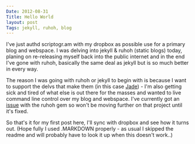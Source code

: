 ```yaml
---
Date: 2012-08-31
Title: Hello World
layout: post
Tags: jekyll, ruhoh, blog
---
```


I've just authd scriptogr.am with my dropbox as possible use for a primary blog and webspace. I was delving into jekyll & ruhoh (static blogs) today, planing on re-releasing myself back into the public internet and in the end I've gone with ruhoh, basically the same deal as jekyll but is so much better in every way.

The reason I was going with ruhoh or jekyll to begin with is because I want to support the delvs that make them (in this case <a href="http://plusjade.com/">Jade</a>) -
I'm also getting sick and tired of what else is out there for the masses and wanted to live command line control over my blog and webspace. I've currently got an <a href="https://github.com/ruhoh/ruhoh.rb/issues/89">issue</a> with the ruhoh gem so won't be moving further on that project until it's fixed.

So that's it for my first post here, I'll sync with dropbox and see how it turns out. (Hope fully I used .MARKDOWN properly - as usual I skipped the readme and will probably have to look it up when this doesn't work..)